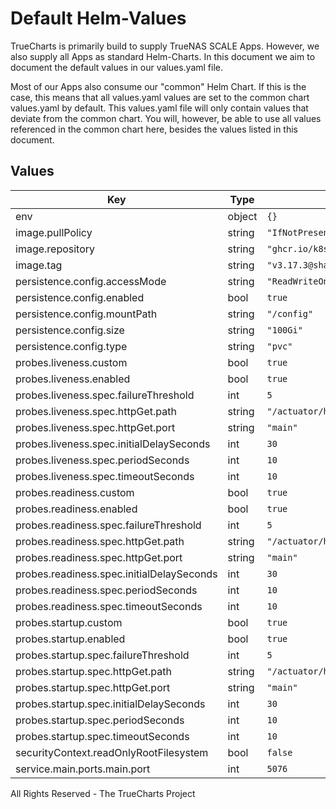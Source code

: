 # Default Helm-Values

TrueCharts is primarily build to supply TrueNAS SCALE Apps.
However, we also supply all Apps as standard Helm-Charts. In this document we aim to document the default values in our values.yaml file.

Most of our Apps also consume our "common" Helm Chart.
If this is the case, this means that all values.yaml values are set to the common chart values.yaml by default. This values.yaml file will only contain values that deviate from the common chart.
You will, however, be able to use all values referenced in the common chart here, besides the values listed in this document.

## Values

| Key | Type | Default | Description |
|-----|------|---------|-------------|
| env | object | `{}` |  |
| image.pullPolicy | string | `"IfNotPresent"` |  |
| image.repository | string | `"ghcr.io/k8s-at-home/nzbhydra2"` |  |
| image.tag | string | `"v3.17.3@sha256:9c1a08356359e75051b03ec614b4df5f6f24558a183de6feacb3a5c2ff232b77"` |  |
| persistence.config.accessMode | string | `"ReadWriteOnce"` |  |
| persistence.config.enabled | bool | `true` |  |
| persistence.config.mountPath | string | `"/config"` |  |
| persistence.config.size | string | `"100Gi"` |  |
| persistence.config.type | string | `"pvc"` |  |
| probes.liveness.custom | bool | `true` |  |
| probes.liveness.enabled | bool | `true` |  |
| probes.liveness.spec.failureThreshold | int | `5` |  |
| probes.liveness.spec.httpGet.path | string | `"/actuator/health/livenessState"` |  |
| probes.liveness.spec.httpGet.port | string | `"main"` |  |
| probes.liveness.spec.initialDelaySeconds | int | `30` |  |
| probes.liveness.spec.periodSeconds | int | `10` |  |
| probes.liveness.spec.timeoutSeconds | int | `10` |  |
| probes.readiness.custom | bool | `true` |  |
| probes.readiness.enabled | bool | `true` |  |
| probes.readiness.spec.failureThreshold | int | `5` |  |
| probes.readiness.spec.httpGet.path | string | `"/actuator/health/readinessState"` |  |
| probes.readiness.spec.httpGet.port | string | `"main"` |  |
| probes.readiness.spec.initialDelaySeconds | int | `30` |  |
| probes.readiness.spec.periodSeconds | int | `10` |  |
| probes.readiness.spec.timeoutSeconds | int | `10` |  |
| probes.startup.custom | bool | `true` |  |
| probes.startup.enabled | bool | `true` |  |
| probes.startup.spec.failureThreshold | int | `5` |  |
| probes.startup.spec.httpGet.path | string | `"/actuator/health/readinessState"` |  |
| probes.startup.spec.httpGet.port | string | `"main"` |  |
| probes.startup.spec.initialDelaySeconds | int | `30` |  |
| probes.startup.spec.periodSeconds | int | `10` |  |
| probes.startup.spec.timeoutSeconds | int | `10` |  |
| securityContext.readOnlyRootFilesystem | bool | `false` |  |
| service.main.ports.main.port | int | `5076` |  |

All Rights Reserved - The TrueCharts Project
